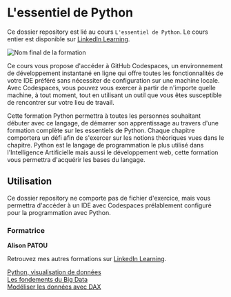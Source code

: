 # L'essentiel de Python

Ce dossier repository est lié au cours `L'essentiel de Python`. Le cours entier est disponible sur [LinkedIn Learning][lil-course-url].

![Nom final de la formation][lil-thumbnail-url] 


Ce cours vous propose d'accéder à GitHub Codespaces, un environnement de développement instantané en ligne qui offre toutes les fonctionnalités de votre IDE préféré sans nécessiter de configuration sur une machine locale. Avec Codespaces, vous pouvez vous exercer à partir de n'importe quelle machine, à tout moment, tout en utilisant un outil que vous êtes susceptible de rencontrer sur votre lieu de travail.  

Cette formation Python permettra à toutes les personnes souhaitant débuter avec ce langage, de démarrer son apprentissage au travers d'une formation complète sur les essentiels de Python. Chaque chapitre comportera un défi afin de s'exercer sur les notions théoriques vues dans le chapitre.
Python est le langage de programmation le plus utilisé dans l'Intelligence Artificielle mais aussi le développement web, cette formation vous permettra d'acquérir les bases du langage.

## Utilisation

Ce dossier repository ne comporte pas de fichier d'exercice, mais vous permettra d'accéder à un IDE avec Codespaces prélablement configuré pour la programmation avec Python. 

### Formatrice

**Alison PATOU** 

 Retrouvez mes autres formations sur [LinkedIn Learning](https://www.linkedin.com/learning/instructors/alison-patou?u=43271628).  

[0]: # (Replace these placeholder URLs with actual course URLs)
[Python, visualisation de données](https://www.linkedin.com/learning/python-la-visualisation-des-donnees/bienvenue-dans-python-la-visualisation-des-donnees)  
[Les fondements du Big Data](https://www.linkedin.com/learning/les-fondements-du-big-data-21797987/bienvenue-dans-les-fondements-du-big-data)  
[Modéliser les données avec DAX](https://www.linkedin.com/learning/power-bi-modeliser-des-donnees-avec-dax/bienvenue-dans-power-bi-modeliser-des-donnees-avec-dax)

[lil-course-url]: https://www.linkedin.com/learning/l-essentiel-de-python
[lil-thumbnail-url]: https://media.licdn.com/dms/image/D560DAQEKm2NT8wX6og/learning-public-crop_675_1200/0/1692766287463?e=2147483647&v=beta&t=zEdGc91gJxMGvjjDi-O3Z1C3vyxEES4lzJKoZtkUS3E
